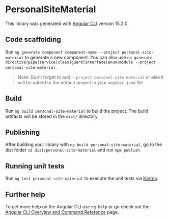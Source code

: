 # PersonalSiteMaterial

This library was generated with [Angular CLI](https://github.com/angular/angular-cli) version 15.2.0.

## Code scaffolding

Run `ng generate component component-name --project personal-site-material` to generate a new component. You can also use `ng generate directive|pipe|service|class|guard|interface|enum|module --project personal-site-material`.
> Note: Don't forget to add `--project personal-site-material` or else it will be added to the default project in your `angular.json` file. 

## Build

Run `ng build personal-site-material` to build the project. The build artifacts will be stored in the `dist/` directory.

## Publishing

After building your library with `ng build personal-site-material`, go to the dist folder `cd dist/personal-site-material` and run `npm publish`.

## Running unit tests

Run `ng test personal-site-material` to execute the unit tests via [Karma](https://karma-runner.github.io).

## Further help

To get more help on the Angular CLI use `ng help` or go check out the [Angular CLI Overview and Command Reference](https://angular.io/cli) page.
